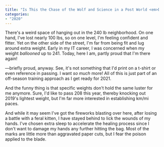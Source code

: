 ```yaml
---
title: "Is This the Chase of the Wolf and Science in a Post World <em>Duality</em> of the Fates?"
categories:
- "2020"
---
```


There's a weird space of hanging out in the 240 lb neighborhood.  On one hand, I've lost nearly 100 lbs, so on one level, I'm feeling confident and fitter.  Yet on the other side of the street, I'm far from being fit and lug around extra weight.  Early in my IT career, I was concerned when my weight *ballooned* up to 241.  Today, here I am, partly proud that I'm there again!

—briefly proud, anyway.  See, it's not something that I'd print on a t-shirt or even reference in passing.  I want *so much* more!  All of this is just part of an off-season training approach as I get ready for 2021.

And the funny thing is that specific weights don't hold the same luster for me anymore.  Sure, I'd like to pass 208 this year, thereby knocking out 2019's lightest weight, but I'm far more interested in establishing km/mi paces.

And while it may seem I've got the fireworks blasting over here, after losing a battle with a feral kitten, I have stayed behind to lick the wounds of my hands.  I've chosen extra sleep to accelerate the healing process since I don't want to damage my hands any further hitting the bag.  Most of the marks are little more than aggravated paper cuts, but I fear the poison applied to the blade.